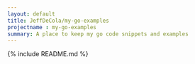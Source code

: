 ```yaml
---
layout: default
title: JeffDeCola/my-go-examples
projectname : my-go-examples
summary: A place to keep my go code snippets and examples
---
```


{% include README.md %}
